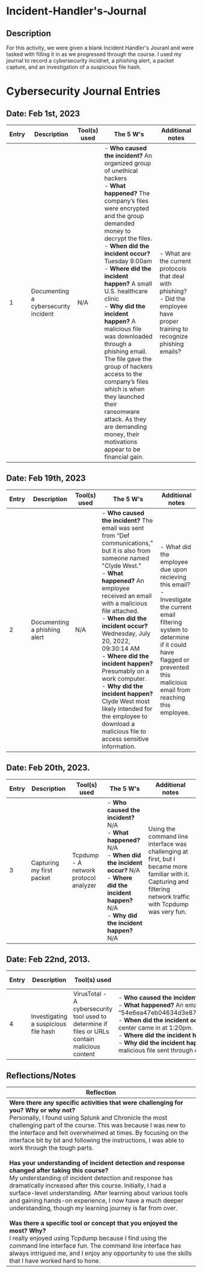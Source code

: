 <h1>Incident-Handler's-Journal</h1>

<h2>Description</h2>
For this activity, we were given a blank Incident Handler's Jouranl and were tasked with filling it in as we progressed through the course. I used my journal to record a cybersecurity incidnet, a phishing alert, a packet capture, and an investigation of a suspicious file hash.
<br />

# Cybersecurity Journal Entries

## Date: Feb 1st, 2023
| **Entry** | **Description**                | **Tool(s) used** | **The 5 W's**                                                                                                                                                                                                 | **Additional notes**                                                   |
|-----------|--------------------------------|------------------|---------------------------------------------------------------------------------------------------------------------------------------------------------------------------------------------------------------|------------------------------------------------------------------------|
| 1         | Documenting a cybersecurity incident | N/A              | - **Who caused the incident?** An organized group of unethical hackers<br>- **What happened?** The company’s files were encrypted and the group demanded money to decrypt the files.<br>- **When did the incident occur?** Tuesday 9:00am<br>- **Where did the incident happen?** A small U.S. healthcare clinic<br>- **Why did the incident happen?** A malicious file was downloaded through a phishing email. The file gave the group of hackers access to the company’s files which is when they launched their ransomware attack. As they are demanding money, their motivations appear to be financial gain.  | - What are the current protocols that deal with phishing?<br>- Did the employee have proper training to recognize phishing emails? |

## Date: Feb 19th, 2023
| **Entry** | **Description**                | **Tool(s) used** | **The 5 W's**                                                                                                                                                                                                 | **Additional notes**                                                   |
|-----------|--------------------------------|------------------|---------------------------------------------------------------------------------------------------------------------------------------------------------------------------------------------------------------|------------------------------------------------------------------------|
| 2         | Documenting a phishing alert        | N/A              | - **Who caused the incident?** The email was sent from “Def communications,” but it is also from someone named "Clyde West."<br>- **What happened?** An employee received an email with a malicious file attached.<br>- **When did the incident occur?** Wednesday, July 20, 2022, 09:30:14 AM<br>- **Where did the incident happen?** Presumably on a work computer.<br>- **Why did the incident happen?** Clyde West most likely intended for the employee to download a malicious file to access sensitive information. | - What did the employee due upon recieving this email? <br> - Investigate the current email filtering system to determine if it could have flagged or prevented this malicious email from reaching this employee.  |

## Date: Feb 20th, 2023.
| **Entry** | **Description**                | **Tool(s) used** | **The 5 W's**                                                                                                                                                                                                 | **Additional notes**                                                   |
|-----------|--------------------------------|------------------|---------------------------------------------------------------------------------------------------------------------------------------------------------------------------------------------------------------|------------------------------------------------------------------------|
| 3         | Capturing my first packet      | Tcpdump - A network protocol analyzer | - **Who caused the incident?** N/A<br>- **What happened?** N/A<br>- **When did the incident occur?** N/A<br>- **Where did the incident happen?** N/A<br>- **Why did the incident happen?** N/A                                                                                 | Using the command line interface was challenging at first, but I became more familiar with it. Capturing and filtering network traffic with Tcpdump was very fun. |

## Date: Feb 22nd, 2013.
| **Entry** | **Description**                | **Tool(s) used** | **The 5 W's**                                                                                                                                                                                                 | **Additional notes**                                                   |
|-----------|--------------------------------|------------------|---------------------------------------------------------------------------------------------------------------------------------------------------------------------------------------------------------------|------------------------------------------------------------------------|
| 4         | Investigating a suspicious file hash | VirusTotal - A cybersecurity tool used to determine if files or URLs contain malicious content| - **Who caused the incident?** A malicious actor.<br>- **What happened?** An email contained a malicious file. The SHA256 file hash was “54e6ea47eb04634d3e87fd7787e2136ccfbcc80ade34f246a12cf93bab527f6b”.<br>- **When did the incident occur?** The event started at 1:11pm, alert to the SOC center came in at 1:20pm.<br>- **Where did the incident happen?** On the employee’s computer.<br>- **Why did the incident happen?** An employee downloaded and executed a malicious file sent through email. | N/A                                                                    |

## Reflections/Notes
| **Reflection** |
|----------------|
| **Were there any specific activities that were challenging for you? Why or why not?**<br>Personally, I found using Splunk and Chronicle the most challenging part of the course. This was because I was new to the interface and felt overwhelmed at times. By focusing on the interface bit by bit and following the instructions, I was able to work through the tough parts.<br><br>**Has your understanding of incident detection and response changed after taking this course?**<br>My understanding of incident detection and response has dramatically increased after this course. Initially, I had a surface-level understanding. After learning about various tools and gaining hands-on experience, I now have a much deeper understanding, though my learning journey is far from over.<br><br>**Was there a specific tool or concept that you enjoyed the most? Why?**<br>I really enjoyed using Tcpdump because I find using the command line interface fun. The command line interface has always intrigued me, and I enjoy any opportunity to use the skills that I have worked hard to hone. |
